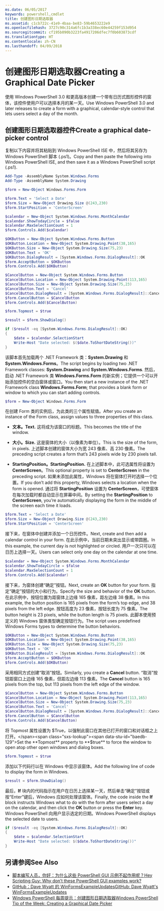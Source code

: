 ```yaml
---
ms.date: 06/05/2017
keywords: powershell,cmdlet
title: 创建图形日期选取器
ms.assetid: c1cb722c-41e9-4baa-be83-59b4653222e9
ms.openlocfilehash: 3727c90c314a6fc1b3a338ec60e44259f153d954
ms.sourcegitcommit: cf195b090b3223fa4917206dfec7f0b603873cdf
ms.translationtype: HT
ms.contentlocale: zh-CN
ms.lasthandoff: 04/09/2018
---
```

# <a name="creating-a-graphical-date-picker"></a><span data-ttu-id="baedb-103">创建图形日期选取器</span><span class="sxs-lookup"><span data-stu-id="baedb-103">Creating a Graphical Date Picker</span></span>

<span data-ttu-id="baedb-104">使用 Windows PowerShell 3.0 和更高版本创建一个带有日历式图形控件的窗体，该控件使用户可以选择本月的某一天。</span><span class="sxs-lookup"><span data-stu-id="baedb-104">Use Windows PowerShell 3.0 and later releases to create a form with a graphical, calendar-style control that lets users select a day of the month.</span></span>

## <a name="create-a-graphical-date-picker-control"></a><span data-ttu-id="baedb-105">创建图形日期选取器控件</span><span class="sxs-lookup"><span data-stu-id="baedb-105">Create a graphical date-picker control</span></span>

<span data-ttu-id="baedb-106">复制以下内容并将其粘贴到 Windows PowerShell ISE 中，然后将其另存为 Windows PowerShell 脚本 (.ps1)。</span><span class="sxs-lookup"><span data-stu-id="baedb-106">Copy and then paste the following into Windows PowerShell ISE, and then save it as a Windows PowerShell script (.ps1).</span></span>

```powershell
Add-Type -AssemblyName System.Windows.Forms
Add-Type -AssemblyName System.Drawing

$form = New-Object Windows.Forms.Form

$form.Text = 'Select a Date'
$form.Size = New-Object Drawing.Size @(243,230)
$form.StartPosition = 'CenterScreen'

$calendar = New-Object System.Windows.Forms.MonthCalendar
$calendar.ShowTodayCircle = $false
$calendar.MaxSelectionCount = 1
$form.Controls.Add($calendar)

$OKButton = New-Object System.Windows.Forms.Button
$OKButton.Location = New-Object System.Drawing.Point(38,165)
$OKButton.Size = New-Object System.Drawing.Size(75,23)
$OKButton.Text = 'OK'
$OKButton.DialogResult = [System.Windows.Forms.DialogResult]::OK
$form.AcceptButton = $OKButton
$form.Controls.Add($OKButton)

$CancelButton = New-Object System.Windows.Forms.Button
$CancelButton.Location = New-Object System.Drawing.Point(113,165)
$CancelButton.Size = New-Object System.Drawing.Size(75,23)
$CancelButton.Text = 'Cancel'
$CancelButton.DialogResult = [System.Windows.Forms.DialogResult]::Cancel
$form.CancelButton = $CancelButton
$form.Controls.Add($CancelButton)

$form.Topmost = $true

$result = $form.ShowDialog()

if ($result -eq [System.Windows.Forms.DialogResult]::OK)
{
    $date = $calendar.SelectionStart
    Write-Host "Date selected: $($date.ToShortDateString())"
}
```

<span data-ttu-id="baedb-107">该脚本首先加载两个 .NET Framework 类：**System.Drawing** 和 **System.Windows.Forms**。</span><span class="sxs-lookup"><span data-stu-id="baedb-107">The script begins by loading two .NET Framework classes: **System.Drawing** and **System.Windows.Forms**.</span></span> <span data-ttu-id="baedb-108">然后，启动 .NET Framework 类 **Windows.Forms.Form** 的新实例；它提供一个可以开始添加控件的空白窗体或窗口。</span><span class="sxs-lookup"><span data-stu-id="baedb-108">You then start a new instance of the .NET Framework class **Windows.Forms.Form**; that provides a blank form or window to which you can start adding controls.</span></span>

```powershell
$form = New-Object Windows.Forms.Form
```

<span data-ttu-id="baedb-109">在创建 Form 类的实例后，为此类的三个属性赋值。</span><span class="sxs-lookup"><span data-stu-id="baedb-109">After you create an instance of the Form class, assign values to three properties of this class.</span></span>

- <span data-ttu-id="baedb-110">**文本。**</span><span class="sxs-lookup"><span data-stu-id="baedb-110">**Text.**</span></span> <span data-ttu-id="baedb-111">这将成为该窗口的标题。</span><span class="sxs-lookup"><span data-stu-id="baedb-111">This becomes the title of the window.</span></span>

- <span data-ttu-id="baedb-112">**大小。**</span><span class="sxs-lookup"><span data-stu-id="baedb-112">**Size.**</span></span> <span data-ttu-id="baedb-113">这是窗体的大小（以像素为单位）。</span><span class="sxs-lookup"><span data-stu-id="baedb-113">This is the size of the form, in pixels.</span></span> <span data-ttu-id="baedb-114">上述脚本创建的窗体大小为宽 243 像素、高 230 像素。</span><span class="sxs-lookup"><span data-stu-id="baedb-114">The preceding script creates a form that’s 243 pixels wide by 230 pixels tall.</span></span>

- <span data-ttu-id="baedb-115">**StartingPosition。**</span><span class="sxs-lookup"><span data-stu-id="baedb-115">**StartingPosition.**</span></span> <span data-ttu-id="baedb-116">在上述脚本中，此可选属性将设置为 **CenterScreen**。</span><span class="sxs-lookup"><span data-stu-id="baedb-116">This optional property is set to **CenterScreen** in the preceding script.</span></span> <span data-ttu-id="baedb-117">如果未添加此属性，Windows 将在窗体打开时选择一个位置。</span><span class="sxs-lookup"><span data-stu-id="baedb-117">If you don’t add this property, Windows selects a location when the form is opened.</span></span> <span data-ttu-id="baedb-118">通过将 **StartingPosition** 设置为 **CenterScreen**，可使窗体在每次加载时都自动显示在屏幕中间。</span><span class="sxs-lookup"><span data-stu-id="baedb-118">By setting the **StartingPosition** to **CenterScreen**, you’re automatically displaying the form in the middle of the screen each time it loads.</span></span>

```powershell
$form.Text = 'Select a Date'
$form.Size = New-Object Drawing.Size @(243,230)
$form.StartPosition = 'CenterScreen'
```

<span data-ttu-id="baedb-119">接下来，在窗体中创建并添加一个日历控件。</span><span class="sxs-lookup"><span data-stu-id="baedb-119">Next, create and then add a calendar control in your form.</span></span> <span data-ttu-id="baedb-120">在此示例中，当前日期未突出显示或带圆圈。</span><span class="sxs-lookup"><span data-stu-id="baedb-120">In this example, the current day is not highlighted or circled.</span></span> <span data-ttu-id="baedb-121">用户一次只可以在日历上选择一天。</span><span class="sxs-lookup"><span data-stu-id="baedb-121">Users can select only one day on the calendar at one time.</span></span>

```powershell
$calendar = New-Object System.Windows.Forms.MonthCalendar
$calendar.ShowTodayCircle = $false
$calendar.MaxSelectionCount = 1
$form.Controls.Add($calendar)
```

<span data-ttu-id="baedb-122">接下来，为窗体创建“确定”按钮。</span><span class="sxs-lookup"><span data-stu-id="baedb-122">Next, create an **OK** button for your form.</span></span> <span data-ttu-id="baedb-123">指定“确定”按钮的大小和行为。</span><span class="sxs-lookup"><span data-stu-id="baedb-123">Specify the size and behavior of the **OK** button.</span></span> <span data-ttu-id="baedb-124">在此示例中，按钮位置为距窗体上边缘 165 像素，距左边缘 38 像素。</span><span class="sxs-lookup"><span data-stu-id="baedb-124">In this example, the button position is 165 pixels from the form’s top edge, and 38 pixels from the left edge.</span></span> <span data-ttu-id="baedb-125">按钮高度为 23 像素，按钮长度为 75 像素。</span><span class="sxs-lookup"><span data-stu-id="baedb-125">The button height is 23 pixels, while the button length is 75 pixels.</span></span> <span data-ttu-id="baedb-126">此脚本使用预定义的 Windows 窗体类型确定按钮行为。</span><span class="sxs-lookup"><span data-stu-id="baedb-126">The script uses predefined Windows Forms types to determine the button behaviors.</span></span>

```powershell
$OKButton = New-Object System.Windows.Forms.Button
$OKButton.Location = New-Object System.Drawing.Point(38,165)
$OKButton.Size = New-Object System.Drawing.Size(75,23)
$OKButton.Text = 'OK'
$OKButton.DialogResult = [System.Windows.Forms.DialogResult]::OK
$form.AcceptButton = $OKButton
$form.Controls.Add($OKButton)
```

<span data-ttu-id="baedb-127">采用相同方式创建“取消”按钮。</span><span class="sxs-lookup"><span data-stu-id="baedb-127">Similarly, you create a **Cancel** button.</span></span> <span data-ttu-id="baedb-128">“取消”按钮距窗口上边缘 165 像素，但距左边缘 113 像素。</span><span class="sxs-lookup"><span data-stu-id="baedb-128">The **Cancel** button is 165 pixels from the top, but 113 pixels from the left edge of the window.</span></span>

```powershell
$CancelButton = New-Object System.Windows.Forms.Button
$CancelButton.Location = New-Object System.Drawing.Point(113,165)
$CancelButton.Size = New-Object System.Drawing.Size(75,23)
$CancelButton.Text = 'Cancel'
$CancelButton.DialogResult = [System.Windows.Forms.DialogResult]::Cancel
$form.CancelButton = $CancelButton
$form.Controls.Add($CancelButton)
```

<span data-ttu-id="baedb-129">将 Topmost 属性设置为 $True，以强制此窗口在其他已打开的窗口和对话框之上打开。</span><span class="sxs-lookup"><span data-stu-id="baedb-129">Set the **Topmost** property to **$true** to force the window to open atop other open windows and dialog boxes.</span></span>

```powershell
$form.Topmost = $true
```

<span data-ttu-id="baedb-130">添加以下代码行以在 Windows 中显示该窗体。</span><span class="sxs-lookup"><span data-stu-id="baedb-130">Add the following line of code to display the form in Windows.</span></span>

```powershell
$result = $form.ShowDialog()
```

<span data-ttu-id="baedb-131">最后，**If** 块内的代码指示在用户在日历上选择某一天，然后单击“确定”按钮或按“Enter”键后，Windows 应如何处理该窗体。</span><span class="sxs-lookup"><span data-stu-id="baedb-131">Finally, the code inside the **If** block instructs Windows what to do with the form after users select a day on the calendar, and then click the **OK** button or press the **Enter** key.</span></span> <span data-ttu-id="baedb-132">Windows PowerShell 向用户显示选定的日期。</span><span class="sxs-lookup"><span data-stu-id="baedb-132">Windows PowerShell displays the selected date to users.</span></span>

```powershell
if ($result -eq [System.Windows.Forms.DialogResult]::OK)
{
    $date = $calendar.SelectionStart
    Write-Host "Date selected: $($date.ToShortDateString())"
}
```

## <a name="see-also"></a><span data-ttu-id="baedb-133">另请参阅</span><span class="sxs-lookup"><span data-stu-id="baedb-133">See Also</span></span>

- [<span data-ttu-id="baedb-134">脚本编写人员，你好：为什么这些 PowerShell GUI 示例不起作用呢？</span><span class="sxs-lookup"><span data-stu-id="baedb-134">Hey Scripting Guy:  Why don’t these PowerShell GUI examples work?</span></span>](http://go.microsoft.com/fwlink/?LinkId=506644)
- [<span data-ttu-id="baedb-135">GitHub：Dave Wyatt 的 WinFormsExampleUpdates</span><span class="sxs-lookup"><span data-stu-id="baedb-135">GitHub: Dave Wyatt's WinFormsExampleUpdates</span></span>](https://github.com/dlwyatt/WinFormsExampleUpdates)
- [<span data-ttu-id="baedb-136">Windows PowerShell 每周提示：创建图形日期选取器</span><span class="sxs-lookup"><span data-stu-id="baedb-136">Windows PowerShell Tip of the Week:  Creating a Graphical Date Picker</span></span>](http://technet.microsoft.com/library/ff730942.aspx)